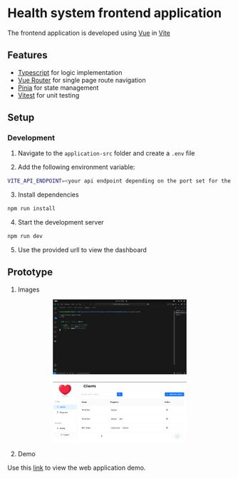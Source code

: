 # Health system frontend application

The frontend application is developed using [Vue](https://vuejs.org/) in [Vite]()

## Features

- [Typescript](https://www.typescriptlang.org/) for logic implementation
- [Vue Router](https://router.vuejs.org/) for single page route navigation
- [Pinia](https://pinia.vuejs.org/) for state management
- [Vitest](https://vitest.dev/) for unit testing

## Setup

### Development

1. Navigate to the `application-src` folder and create a `.env` file

2. Add the following environment variable:

```sh
VITE_API_ENDPOINT=<your api endpoint depending on the port set for the backend service>, e.g http://localhost:3000
```

3. Install dependencies

```sh
npm run install
```

4. Start the development server

```sh
npm run dev
```

5. Use the provided urll to view the dashboard

## Prototype

1. Images

<p align="center">
  <a href="http://nestjs.com/" target="blank"><img src="https://github.com/silasjimmy/health-information-system/blob/development/frontend/frontend-app-running.png" width="300" alt="Web app start" /></a>
</p>

<p align="center">
  <a href="http://nestjs.com/" target="blank"><img src="https://github.com/silasjimmy/health-information-system/blob/development/frontend/frontend-web-app.png" width="300" alt="Web app view" /></a>
</p>

2. Demo

Use this [link](https://youtu.be/EPeGtzcp4cs) to view the web application demo.
